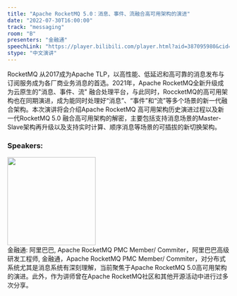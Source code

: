 ```yaml
---
title: "Apache RocketMQ 5.0：消息、事件、流融合高可用架构的演进"
date: "2022-07-30T16:00:00"
track: "messaging"
room: "B"
presenters: "金融通"
speechLink: "https://player.bilibili.com/player.html?aid=387095980&cid=806352658&page=1"
stype: "中文演讲"
---
```

RocketMQ 从2017成为Apache TLP，以高性能、低延迟和高可靠的消息发布与订阅服务成为各厂商业务消息的首选。2021年，Apache RocketMQ全新升级成为云原生的"消息、事件、流" 融合处理平台，与此同时，RoccketMQ的高可用架构也在同期演进，成为能同时处理好“消息”、“事件”和“流”等多个场景的新一代融合架构。本次演讲将会介绍Apache RocketMQ 高可用架构历史演进过程以及新一代RocketMQ 5.0 融合高可用架构的解密，主要包括支持消息场景的Master-Slave架构再升级以及支持实时计算、顺序消息等场景的可插拔的新切换架构。
 ### Speakers: 
 <img src="images/speaker/1052.png" width="200" /><br>金融通: 阿里巴巴, Apache RocketMQ PMC Member/ Commiter，阿里巴巴高级研发工程师, 金融通，Apache RocketMQ PMC Member/ Commiter，对分布式系统尤其是消息系统有深刻理解，当前聚焦于Apache RocketMQ 5.0高可用架构的演进。此外，作为讲师曾在Apache RocketMQ社区和其他开源活动中进行过多次分享。

 